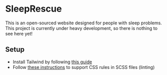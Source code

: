 # SleepRescue

This is an open-sourced website designed for people with sleep problems. This project is currently under heavy development, so there is nothing to see here yet!

## Setup

- Install Tailwind by following [this guide](https://medium.com/everyday-elixir/how-to-add-tailwindcss-to-your-phoenix-project-e2250ad31ace)
- Follow [these instructions](https://stackoverflow.com/questions/47607602/how-to-add-a-tailwind-css-rule-to-css-checker) to support CSS rules in SCSS files (linting)